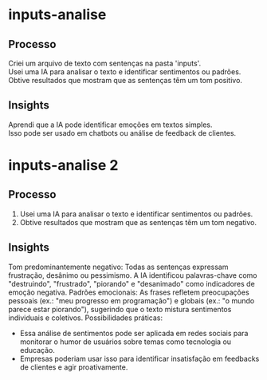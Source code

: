 # inputs-analise
## Processo
Criei um arquivo de texto com sentenças na pasta 'inputs'.<br/>
Usei uma IA para analisar o texto e identificar sentimentos ou padrões.<br/>
Obtive resultados que mostram que as sentenças têm um tom positivo.<br/>

## Insights
Aprendi que a IA pode identificar emoções em textos simples.<br/>
Isso pode ser usado em chatbots ou análise de feedback de clientes.<br/>


# inputs-analise 2
## Processo
1. Usei uma IA para analisar o texto e identificar sentimentos ou padrões.
2. Obtive resultados que mostram que as sentenças têm um tom negativo.

## Insights
Tom predominantemente negativo: Todas as sentenças expressam frustração, desânimo ou pessimismo. A IA identificou palavras-chave como "destruindo", "frustrado", "piorando" e "desanimado" como indicadores de emoção negativa.
Padrões emocionais: As frases refletem preocupações pessoais (ex.: "meu progresso em programação") e globais (ex.: "o mundo parece estar piorando"), sugerindo que o texto mistura sentimentos individuais e coletivos.
Possibilidades práticas:  
  - Essa análise de sentimentos pode ser aplicada em redes sociais para monitorar o humor de usuários sobre temas como tecnologia ou educação.
  - Empresas poderiam usar isso para identificar insatisfação em feedbacks de clientes e agir proativamente.
